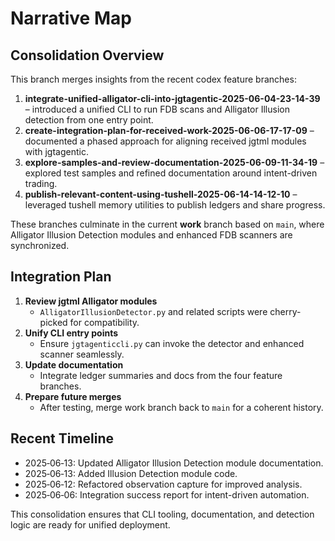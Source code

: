# Narrative Map

## Consolidation Overview

This branch merges insights from the recent codex feature branches:

1. **integrate-unified-alligator-cli-into-jgtagentic-2025-06-04-23-14-39** – introduced a unified CLI to run FDB scans and Alligator Illusion detection from one entry point.
2. **create-integration-plan-for-received-work-2025-06-06-17-17-09** – documented a phased approach for aligning received jgtml modules with jgtagentic.
3. **explore-samples-and-review-documentation-2025-06-09-11-34-19** – explored test samples and refined documentation around intent-driven trading.
4. **publish-relevant-content-using-tushell-2025-06-14-14-12-10** – leveraged tushell memory utilities to publish ledgers and share progress.

These branches culminate in the current **work** branch based on `main`, where Alligator Illusion Detection modules and enhanced FDB scanners are synchronized.

## Integration Plan

1. **Review jgtml Alligator modules**
   - `AlligatorIllusionDetector.py` and related scripts were cherry-picked for compatibility.
2. **Unify CLI entry points**
   - Ensure `jgtagenticcli.py` can invoke the detector and enhanced scanner seamlessly.
3. **Update documentation**
   - Integrate ledger summaries and docs from the four feature branches.
4. **Prepare future merges**
   - After testing, merge work branch back to `main` for a coherent history.

## Recent Timeline

- 2025‑06‑13: Updated Alligator Illusion Detection module documentation.
- 2025‑06‑13: Added Illusion Detection module code.
- 2025‑06‑12: Refactored observation capture for improved analysis.
- 2025‑06‑06: Integration success report for intent-driven automation.

This consolidation ensures that CLI tooling, documentation, and detection logic are ready for unified deployment.
